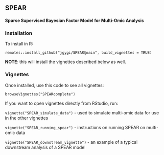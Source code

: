 ## SPEAR

#### Sparse Supervised Bayesian Factor Model for Multi-Omic Analysis

### Installation

To install in R:

`remotes::install_github("jgygi/SPEAR@main", build_vignettes = TRUE)`

**NOTE**: this will install the vignettes described below as well.

### Vignettes

Once installed, use this code to see all vignettes:

`browseVignettes("SPEARcomplete")`

If you want to open vignettes directly from RStudio, run:

`vignette("SPEAR_simulate_data")` - used to simulate multi-omic data for use in the other vignettes

`vignette("SPEAR_running_spear")` - instructions on running SPEAR on multi-omic data

`vignette("SPEAR_downstream_vignette")` - an example of a typical downstream analysis of a SPEAR model
